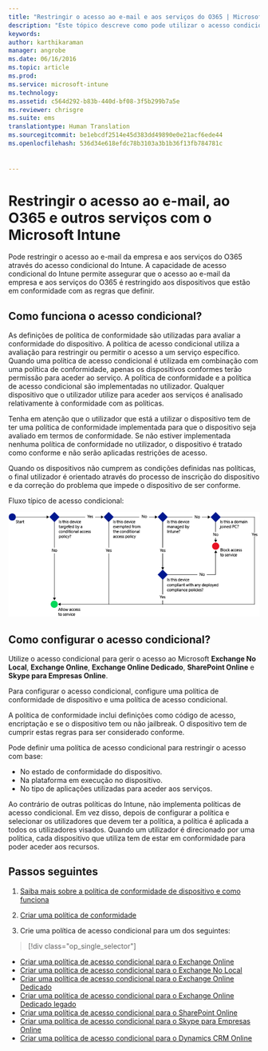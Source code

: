 ```yaml
---
title: "Restringir o acesso ao e-mail e aos serviços do O365 | Microsoft Intune"
description: "Este tópico descreve como pode utilizar o acesso condicional para permitir que apenas dispositivos em conformidade acedam ao e-mail e aos dados da empresa no SharePoint online e noutros serviços."
keywords: 
author: karthikaraman
manager: angrobe
ms.date: 06/16/2016
ms.topic: article
ms.prod: 
ms.service: microsoft-intune
ms.technology: 
ms.assetid: c564d292-b83b-440d-bf08-3f5b299b7a5e
ms.reviewer: chrisgre
ms.suite: ems
translationtype: Human Translation
ms.sourcegitcommit: be1ebcdf2514e45d383dd49890e0e21acf6ede44
ms.openlocfilehash: 536d34e618efdc78b3103a3b1b36f13fb784781c


---
```


# Restringir o acesso ao e-mail, ao O365 e outros serviços com o Microsoft Intune
Pode restringir o acesso ao e-mail da empresa e aos serviços do O365 através do acesso condicional do Intune. A capacidade de acesso condicional do Intune permite assegurar que o acesso ao e-mail da empresa e aos serviços do O365 é restringido aos dispositivos que estão em conformidade com as regras que definir.
## Como funciona o acesso condicional?
As definições de política de conformidade são utilizadas para avaliar a conformidade do dispositivo. A política de acesso condicional utiliza a avaliação para restringir ou permitir o acesso a um serviço específico. Quando uma política de acesso condicional é utilizada em combinação com uma política de conformidade, apenas os dispositivos conformes terão permissão para aceder ao serviço. A política de conformidade e a política de acesso condicional são implementadas no utilizador. Qualquer dispositivo que o utilizador utilize para aceder aos serviços é analisado relativamente à conformidade com as políticas.

Tenha em atenção que o utilizador que está a utilizar o dispositivo tem de ter uma política de conformidade implementada para que o dispositivo seja avaliado em termos de conformidade.
Se não estiver implementada nenhuma política de conformidade no utilizador, o dispositivo é tratado como conforme e não serão aplicadas restrições de acesso.

Quando os dispositivos não cumprem as condições definidas nas políticas, o final utilizador é orientado através do processo de inscrição do dispositivo e da correção do problema que impede o dispositivo de ser conforme.

Fluxo típico de acesso condicional:

![O diagrama mostra os pontos de decisão utilizados para determinar se um dispositivo tem permissão de acesso a um serviço ou está bloqueado](../media/ConditionalAccess4.png)

## Como configurar o acesso condicional?
Utilize o acesso condicional para gerir o acesso ao Microsoft **Exchange No Local**, **Exchange Online**, **Exchange Online Dedicado**,  **SharePoint Online** e **Skype para Empresas Online**.

Para configurar o acesso condicional, configure uma política de conformidade de dispositivo e uma política de acesso condicional.

A política de conformidade inclui definições como código de acesso, encriptação e se o dispositivo tem ou não jailbreak. O dispositivo tem de cumprir estas regras para ser considerado conforme.

Pode definir uma política de acesso condicional para restringir o acesso com base:
- No estado de conformidade do dispositivo.
- Na plataforma em execução no dispositivo.
- No tipo de aplicações utilizadas para aceder aos serviços.

Ao contrário de outras políticas do Intune, não implementa políticas de acesso condicional. Em vez disso, depois de configurar a política e selecionar os utilizadores que devem ter a política, a política é aplicada a todos os utilizadores visados. Quando um utilizador é direcionado por uma política, cada dispositivo que utiliza tem de estar em conformidade para poder aceder aos recursos.


## Passos seguintes
1. [Saiba mais sobre a política de conformidade de dispositivo e como funciona ](introduction-to-device-compliance-policies-in-microsoft-intune.md)

2. [Criar uma política de conformidade](create-a-device-compliance-policy-in-microsoft-intune.md)

2.  Crie uma política de acesso condicional para um dos seguintes:
> [!div class="op_single_selector"]
  - [Criar uma política de acesso condicional para o Exchange Online](restrict-access-to-exchange-online-with-microsoft-intune.md)
  - [Criar uma política de acesso condicional para o Exchange No Local](restrict-access-to-exchange-onpremises-with-microsoft-intune.md)
  - [Criar uma política de acesso condicional para o Exchange Online Dedicado](restrict-access-to-exchange-online-with-microsoft-intune.md)
  - [Criar uma política de acesso condicional para o Exchange Online Dedicado legado](restrict-access-to-exchange-onpremises-with-microsoft-intune.md)
  - [Criar uma política de acesso condicional para o SharePoint Online](restrict-access-to-sharepoint-online-with-microsoft-intune.md)
  - [Criar uma política de acesso condicional para o Skype para Empresas Online](restrict-access-to-skype-for-business-online-with-microsoft-intune.md)
  - [Criar uma política de acesso condicional para o Dynamics CRM Online](restrict-access-to-dynamics-crm-online-with-microsoft-intune.md)



<!--HONumber=Jul16_HO5-->


